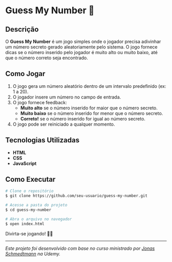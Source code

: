 # Guess My Number 🔢

## Descrição
O **Guess My Number** é um jogo simples onde o jogador precisa adivinhar um número secreto gerado aleatoriamente pelo sistema. O jogo fornece dicas se o número inserido pelo jogador é muito alto ou muito baixo, até que o número correto seja encontrado.

## Como Jogar
1. O jogo gera um número aleatório dentro de um intervalo predefinido (ex: 1 a 20).
2. O jogador insere um número no campo de entrada.
3. O jogo fornece feedback:
   - **Muito alto** se o número inserido for maior que o número secreto.
   - **Muito baixo** se o número inserido for menor que o número secreto.
   - **Correto!** se o número inserido for igual ao número secreto.
4. O jogo pode ser reiniciado a qualquer momento.

## Tecnologias Utilizadas
- **HTML**
- **CSS**
- **JavaScript**

## Como Executar
```sh
# Clone o repositório
$ git clone https://github.com/seu-usuario/guess-my-number.git

# Acesse a pasta do projeto
$ cd guess-my-number

# Abra o arquivo no navegador
$ open index.html
```

Divirta-se jogando! 🎯😃

---

*Este projeto foi desenvolvido com base no curso ministrado por [Jonas Schmedtmann](https://www.udemy.com/user/jonasschmedtmann/) na Udemy.*


